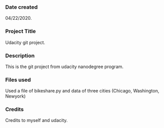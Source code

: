 ### Date created
04/22/2020.

### Project Title
Udacity git project.

### Description
This is the git project from udacity nanodegree program.

### Files used
Used a file of bikeshare.py and data of three cities (Chicago, Washington, Newyork)

### Credits
Credits to myself and udacity.
